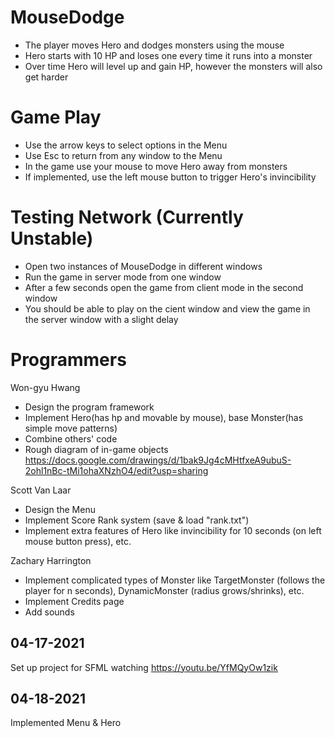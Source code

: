 # MouseDodge
- The player moves Hero and dodges monsters using the mouse
- Hero starts with 10 HP and loses one every time it runs into a monster
- Over time Hero will level up and gain HP, however the monsters will also get harder

# Game Play
- Use the arrow keys to select options in the Menu
- Use Esc to return from any window to the Menu
- In the game use your mouse to move Hero away from monsters
- If implemented, use the left mouse button to trigger Hero's invincibility

# Testing Network (Currently Unstable)
- Open two instances of MouseDodge in different windows
- Run the game in server mode from one window
- After a few seconds open the game from client mode in the second window
- You should be able to play on the cient window and view the game in the server window with a slight delay

# Programmers
Won-gyu Hwang
- Design the program framework
- Implement Hero(has hp and movable by mouse), base Monster(has simple move patterns)
- Combine others' code
- Rough diagram of in-game objects https://docs.google.com/drawings/d/1bak9Jg4cMHtfxeA9ubuS-2ohl1nBc-tMi1ohaXNzhO4/edit?usp=sharing

Scott Van Laar
- Design the Menu
- Implement Score Rank system (save & load "rank.txt")
- Implement extra features of Hero like invincibility for 10 seconds (on left mouse button press), etc.

Zachary Harrington
- Implement complicated types of Monster like TargetMonster (follows the player for n seconds), DynamicMonster (radius grows/shrinks), etc.
- Implement Credits page
- Add sounds

## 04-17-2021
Set up project for SFML watching https://youtu.be/YfMQyOw1zik

## 04-18-2021
Implemented Menu & Hero
